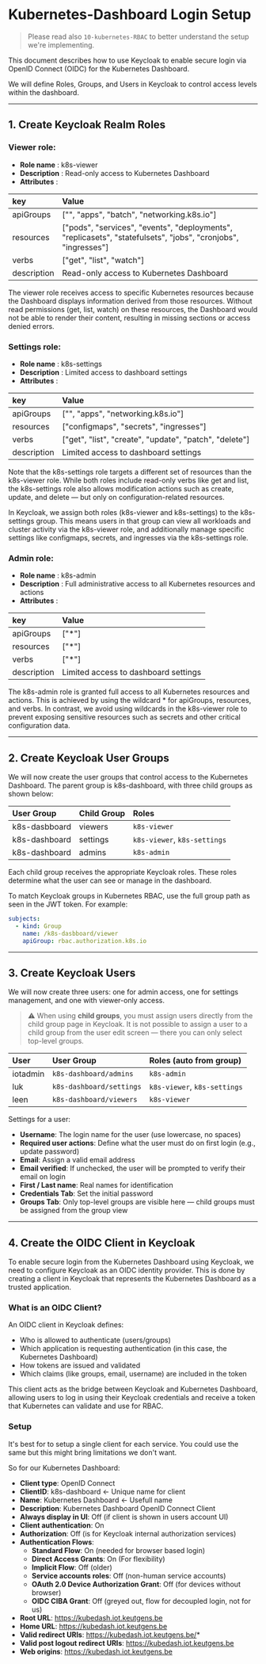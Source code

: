 # Kubernetes-Dashboard Login Setup
> Please read also `10-kubernetes-RBAC` to better understand the setup we're implementing.

This document describes how to use Keycloak to enable secure login via OpenID Connect (OIDC) for the Kubernetes Dashboard.

We will define Roles, Groups, and Users in Keycloak to control access levels within the dashboard.

---

## 1. Create Keycloak Realm Roles
### Viewer role:
- **Role name** : k8s-viewer
- **Description** : Read-only access to Kubernetes Dashboard
- **Attributes** :

| key          | Value              |
| :---         | :---               |
| apiGroups    | ["", "apps", "batch", "networking.k8s.io"]  |
| resources    | ["pods", "services", "events", "deployments", "replicasets", "statefulsets", "jobs", "cronjobs", "ingresses"]  |
| verbs        | ["get", "list", "watch"]  |
| description  | Read-only access to Kubernetes Dashboard |

The viewer role receives access to specific Kubernetes resources because the Dashboard displays information derived from those resources. Without read permissions (get, list, watch) on these resources, the Dashboard would not be able to render their content, resulting in missing sections or access denied errors.

### Settings role:
- **Role name** : k8s-settings
- **Description** : Limited access to dashboard settings
- **Attributes** :

| key          | Value              |
| :---         | :---               |
| apiGroups    | ["", "apps", "networking.k8s.io"]  |
| resources    | ["configmaps", "secrets", "ingresses"]  |
| verbs        | ["get", "list", "create", "update", "patch", "delete"]  |
| description  | Limited access to dashboard settings | 

Note that the k8s-settings role targets a different set of resources than the k8s-viewer role. While both roles include read-only verbs like get and list, the k8s-settings role also allows modification actions such as create, update, and delete — but only on configuration-related resources.

In Keycloak, we assign both roles (k8s-viewer and k8s-settings) to the k8s-settings group. This means users in that group can view all workloads and cluster activity via the k8s-viewer role, and additionally manage specific settings like configmaps, secrets, and ingresses via the k8s-settings role.

### Admin role:
- **Role name** : k8s-admin
- **Description** : Full administrative access to all Kubernetes resources and actions
- **Attributes** :

| key          | Value              |
| :---         | :---               |
| apiGroups    | ["*"]  |
| resources    | ["*"]  |
| verbs        | ["*"]  |
| description  | Limited access to dashboard settings | 

The k8s-admin role is granted full access to all Kubernetes resources and actions. This is achieved by using the wildcard * for apiGroups, resources, and verbs. In contrast, we avoid using wildcards in the k8s-viewer role to prevent exposing sensitive resources such as secrets and other critical configuration data.

---

## 2. Create Keycloak User Groups
We will now create the user groups that control access to the Kubernetes Dashboard. The parent group is k8s-dashboard, with three child groups as shown below:

| User Group      | Child Group | Roles       |
| :---            | :---        | :---        |
| k8s-dasbboard   | viewers     | `k8s-viewer`  | 
| k8s-dashboard   | settings    | `k8s-viewer`, `k8s-settings` |
| k8s-dashboard   | admins      | `k8s-admin` |

Each child group receives the appropriate Keycloak roles. These roles determine what the user can see or manage in the dashboard.

To match Keycloak groups in Kubernetes RBAC, use the full group path as seen in the JWT token. For example:
```yaml
subjects:
  - kind: Group
    name: /k8s-dasbboard/viewer
    apiGroup: rbac.authorization.k8s.io
```

--- 

## 3. Create Keycloak Users
We will now create three users: one for admin access, one for settings management, and one with viewer-only access.
> ⚠️ When using **child groups**, you must assign users directly from the child group page in Keycloak. It is not possible to assign a user to a child group from the user edit screen — there you can only select top-level groups.

| User      | User Group                |   Roles (auto from group)  |
| :---      | :---                      | :---        |
| iotadmin  | `k8s-dashboard/admins`    | `k8s-admin`  |
| luk       | `k8s-dashboard/settings`  | `k8s-viewer`, `k8s-settings` |
| leen      | `k8s-dashboard/viewers`   | `k8s-viewer`  | 

Settings for a user:
- **Username**: The login name for the user (use lowercase, no spaces)
- **Required user actions**: Define what the user must do on first login (e.g., update password)
- **Email**: Assign a valid email address
- **Email verified**: If unchecked, the user will be prompted to verify their email on login
- **First / Last name**: Real names for identification
- **Credentials Tab**: Set the initial password
- **Groups Tab**: Only top-level groups are visible here — child groups must be assigned from the group view

---

## 4. Create the OIDC Client in Keycloak
To enable secure login from the Kubernetes Dashboard using Keycloak, we need to configure Keycloak as an OIDC identity provider. This is done by creating a client in Keycloak that represents the Kubernetes Dashboard as a trusted application.

### What is an OIDC Client?
An OIDC client in Keycloak defines:
- Who is allowed to authenticate (users/groups)
- Which application is requesting authentication (in this case, the Kubernetes Dashboard)
- How tokens are issued and validated
- Which claims (like groups, email, username) are included in the token

This client acts as the bridge between Keycloak and Kubernetes Dashboard, allowing users to log in using their Keycloak credentials and receive a token that Kubernetes can validate and use for RBAC.

### Setup
It's best for to setup a single client for each service. You could use the same but this might bring limitations we don't want.

So for our Kubernetes Dashboard:
- **Client type**: OpenID Connect
- **ClientID**: k8s-dashboard     <- Unique name for client
- **Name**: Kubernetes Dashboard  <- Usefull name
- **Description**: Kubernetes Dashboard OpenID Connect Client
- **Always display in UI**: Off (if client is shown in users account UI)
- **Client authentication**: On
- **Authorization**: Off (is for Keycloak internal authorization services)
- **Authentication Flows**: 
    - **Standard Flow**: On (needed for browser based login)
    - **Direct Access Grants**: On (For flexibility)
    - **Implicit Flow**: Off (older)
    - **Service accounts roles**: Off (non-human service accounts)
    - **OAuth 2.0 Device Authorization Grant**: Off (for devices without browser)
    - **OIDC CIBA Grant**: Off (greyed out, flow for decoupled login, not for us)
 - **Root URL**: https://kubedash.iot.keutgens.be
 - **Home URL**: https://kubedash.iot.keutgens.be
 - **Valid redirect URIs**: https://kubedash.iot.keutgens.be/*
 - **Valid post logout redirect URIs**: https://kubedash.iot.keutgens.be
 - **Web origins**: https://kubedash.iot.keutgens.be  


